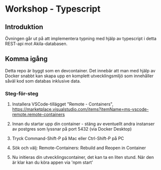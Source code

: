 # Workshop - Typescript

## Introduktion

Övningen går ut på att implementera typning med hjälp av typescript i detta REST-api mot Akila-databasen.

## Komma igång

Detta repo är byggt som en devcontainer. Det innebär att man med hjälp av Docker snabbt kan skapa upp en komplett utvecklingsmiljö som innehåller såväl kod som databas inklusive data.

### Steg-för-steg

1. Installera VSCode-tillägget "Remote - Containers", https://marketplace.visualstudio.com/items?itemName=ms-vscode-remote.remote-containers

2. Innan du startar upp din container - stäng av eventuellt andra instanser av postgres som lyssnar på port 5432 (via Docker Desktop)

3. Tryck Command-Shift-P på Mac eller Ctrl-Shift-P på PC

4. Sök och välj: Remote-Containers: Rebuild and Reopen in Container

5. Nu initieras din utvecklingscontainer, det kan ta en liten stund. När den är klar kan du köra appen via 'npm start'